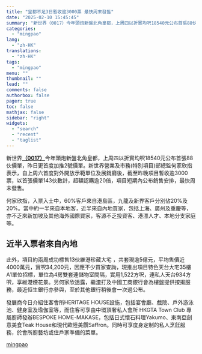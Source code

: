 ```yaml
---
title: "皇都不足3日暫收逾3000票 最快周末發售"
date: "2025-02-10 15:45:45"
summary: "新世界（0017）今年頭炮新盤北角皇都，上周四以折實均呎18540元公布首張88伙價單，..."
categories:
  - "mingpao"
lang:
  - "zh-HK"
translations:
  - "zh-HK"
tags:
  - "mingpao"
menu: ""
thumbnail: ""
lead: ""
comments: false
authorbox: false
pager: true
toc: false
mathjax: false
sidebar: "right"
widgets:
  - "search"
  - "recent"
  - "taglist"
---
```


新世界[**（0017）**](stock1.php?code=0017)今年頭炮新盤北角皇都，上周四以折實均呎18540元公布首張88伙價單，昨日更首度加推2號價單。新世界營業及市務(特別項目)部總監何家欣指表示，自上周六首度對外開放示範單位及展銷廳後，截至昨晚項目暫收逾3000票，以首張價單143伙數計，超額認購逾20倍，項目短期內公布銷售安排，最快周末發售。


何家欣指，入票入士中，60%客戶來自港島區，九龍及新界客戶分別佔20%及20%。當中約一半來自本地客，近半來自內地買家，包括上海、廣州及重慶等，亦不乏來新加坡及其他海外國際買家，客源不乏投資客、港漂人才、本地分支家庭等。

**近半入票者來自內地**
-------------

此外，項目約兩周成功標售13伙維港珍藏大宅 ，共套現逾5億元，平均售價近4000萬元，實呎34,200元，因應不少買家查詢，現推出項目特色天台大宅35樓A1單位招標，單位為4房雙套連儲物室間隔，實用1,522方呎，連私人天台934方呎，享維港煙花景。另何家欣透露，繼渣打及中國工商銀行會為樓盤提供按揭服務，最近恒生銀行亦參與，至於其他銀行稍後會一次過公布。

發展商今日介紹住客會所HERITAGE HOUSE設施，包括宴會廳、戲院、戶外游泳池、健身室及瑜伽室等，而住客可享由中環頂奢私人會所 HKGTA Town Club 專屬廚師發辦BESPOKE HOME-MAKASE，包括日式懷石料理Yakumo、東南亞創意美食Teak House和現代歐陸美饌Saffron。同時可享度身定制的私人烹飪服務，於會所廚藝坊或住戶家準備的菜單。

[mingpao](https://finance.mingpao.com/fin/instantp/20250210/1739173093661/%e7%9a%87%e9%83%bd%e4%b8%8d%e8%b6%b33%e6%97%a5%e6%9a%ab%e6%94%b6%e9%80%be3000%e7%a5%a8-%e6%9c%80%e5%bf%ab%e5%91%a8%e6%9c%ab%e7%99%bc%e5%94%ae)
